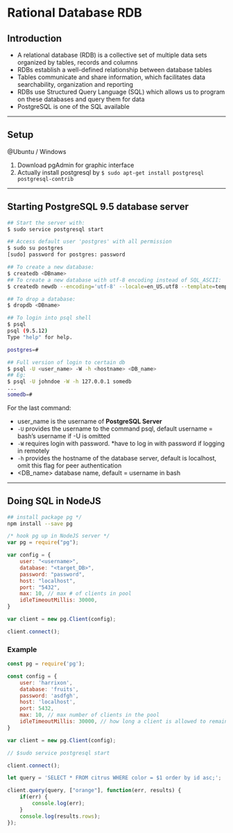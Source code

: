# Rational Database RDB

## Introduction

- A relational database (RDB) is a collective set of multiple data sets organized by tables, records and columns
- RDBs establish a well-defined relationship between database tables
- Tables communicate and share information, which facilitates data searchability, organization and reporting
- RDBs use Structured Query Language (SQL) which allows us to program on these databases and query them for data
- PostgreSQL is one of the SQL available

---

## Setup

@Ubuntu / Windows

1. Download pgAdmin for graphic interface
2. Actually install postgresql by `$ sudo apt-get install postgresql postgresql-contrib`

---

## Starting PostgreSQL 9.5 database server

```bash
## Start the server with:
$ sudo service postgresql start

## Access default user 'postgres' with all permission
$ sudo su postgres
[sudo] password for postgres: password

## To create a new database: 
$ createdb <DBname>
## To create a new database with utf-8 encoding instead of SQL_ASCII:
$ createdb newdb --encoding='utf-8' --locale=en_US.utf8 --template=template0

## To drop a database:
$ dropdb <DBname>

## To login into psql shell
$ psql
psql (9.5.12)
Type "help" for help.

postgres=#

## Full version of login to certain db
$ psql -U <user_name> -W -h <hostname> <DB_name>
## Eg: 
$ psql -U johndoe -W -h 127.0.0.1 somedb
...
somedb=#
```

For the last command:

- user_name is the username of **PostgreSQL Server**
- `-U` provides the username to the command psql, default username = bash’s username if -U is omitted
- `-W` requires login with password. *have to log in with password if logging in remotely
- `-h` provides the hostname of the database server, default is localhost, omit this flag for peer authentication
- <DB_name> database name, default = username in bash

---

## Doing SQL in NodeJS

```bash
## install package pg */
npm install --save pg
```

```js
/* hook pg up in NodeJS server */
var pg = require("pg");

var config = {
    user: "<username>",
    database: "<target_DB>",
    password: "password",
    host: "localhost",
    port: "5432",
    max: 10, // max # of clients in pool
    idleTimeoutMillis: 30000,
}

var client = new pg.Client(config);

client.connect();
```

### Example

```js
const pg = require('pg');

const config = {
    user: 'harrixon',
    database: 'fruits',
    password: 'asdfgh',
    host: 'localhost',
    port: 5432,
    max: 10, // max number of clients in the pool
    idleTimeoutMillis: 30000, // how long a client is allowed to remain idle before being closed
}

var client = new pg.Client(config);

// $sudo service postgresql start

client.connect();

let query = 'SELECT * FROM citrus WHERE color = $1 order by id asc;';

client.query(query, ["orange"], function(err, results) {
    if(err) {
        console.log(err);
    }
    console.log(results.rows);
});
```

